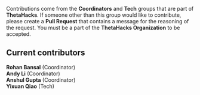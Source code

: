 Contributions come from the **Coordinators** and **Tech** groups that are part of **ThetaHacks**. If someone other than this group would like to contribute, please create a **Pull Request** that contains a message for the reasoning of the request. You must be a part of the **ThetaHacks Organization** to be accepted. 
<br>
## Current contributors
**Rohan Bansal** (Coordinator)  
**Andy Li** (Coordinator)  
**Anshul Gupta** (Coordinator)  
**Yixuan Qiao** (Tech)
